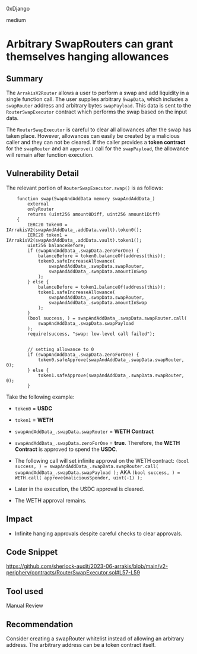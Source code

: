 0xDjango

medium

# Arbitrary SwapRouters can grant themselves hanging allowances

## Summary
The `ArrakisV2Router` allows a user to perform a swap and add liquidity in a single function call. The user supplies arbitrary `SwapData`, which includes a `swapRouter` address and arbitrary bytes `swapPayload`. This data is sent to the `RouterSwapExecutor` contract which performs the swap based on the input data.

The `RouterSwapExecutor` is careful to clear all allowances after the swap has taken place. However, allowances can easily be created by a malicious caller and they can not be cleared. If the caller provides a **token contract** for the `swapRouter` and an `approve()` call for the `swapPayload`, the allowance will remain after function execution.

## Vulnerability Detail
The relevant portion of `RouterSwapExecutor.swap()` is as follows:

```solidity
    function swap(SwapAndAddData memory swapAndAddData_)
        external
        onlyRouter
        returns (uint256 amount0Diff, uint256 amount1Diff)
    {
        IERC20 token0 = IArrakisV2(swapAndAddData_.addData.vault).token0();
        IERC20 token1 = IArrakisV2(swapAndAddData_.addData.vault).token1();
        uint256 balanceBefore;
        if (swapAndAddData_.swapData.zeroForOne) {
            balanceBefore = token0.balanceOf(address(this));
            token0.safeIncreaseAllowance(
                swapAndAddData_.swapData.swapRouter,
                swapAndAddData_.swapData.amountInSwap
            );
        } else {
            balanceBefore = token1.balanceOf(address(this));
            token1.safeIncreaseAllowance(
                swapAndAddData_.swapData.swapRouter,
                swapAndAddData_.swapData.amountInSwap
            );
        }
        (bool success, ) = swapAndAddData_.swapData.swapRouter.call(
            swapAndAddData_.swapData.swapPayload
        );
        require(success, "swap: low-level call failed");


        // setting allowance to 0
        if (swapAndAddData_.swapData.zeroForOne) {
            token0.safeApprove(swapAndAddData_.swapData.swapRouter, 0);
        } else {
            token1.safeApprove(swapAndAddData_.swapData.swapRouter, 0);
        }
```

Take the following example:
- `token0` = **USDC**
- `token1` = **WETH**
- `swapAndAddData_.swapData.swapRouter` = **WETH Contract**
- `swapAndAddData_.swapData.zeroForOne` = **true**. Therefore, the **WETH Contract** is approved to spend the **USDC**.
- The following call will set infinite approval on the WETH contract:
`(bool success, ) = swapAndAddData_.swapData.swapRouter.call(
            swapAndAddData_.swapData.swapPayload
        );`
AKA
`(bool success, ) = WETH.call(
            approve(maliciousSpender, uint(-1)
        );`

- Later in the execution, the USDC approval is cleared.
- The WETH approval remains.

## Impact
- Infinite hanging approvals despite careful checks to clear approvals.

## Code Snippet
https://github.com/sherlock-audit/2023-06-arrakis/blob/main/v2-periphery/contracts/RouterSwapExecutor.sol#L57-L59

## Tool used
Manual Review

## Recommendation
Consider creating a swapRouter whitelist instead of allowing an arbitrary address. The arbitrary address can be a token contract itself.
